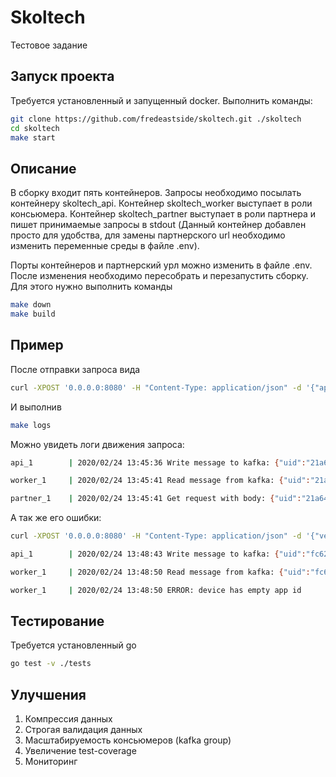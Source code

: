 # Skoltech

Тестовое задание

## Запуск проекта

Требуется установленный и запущенный docker. Выполнить команды:

```bash
git clone https://github.com/fredeastside/skoltech.git ./skoltech
cd skoltech
make start
```

## Описание

В сборку входит пять контейнеров. Запросы необходимо посылать контейнеру skoltech_api. Контейнер skoltech_worker выступает в роли консьюмера. Контейнер skoltech_partner выступает в роли партнера и пишет принимаемые запросы в stdout (Данный контейнер добавлен просто для удобства, для замены партнерского url необходимо изменить переменные среды в файле .env).

Порты контейнеров и партнерский урл можно изменить в файле .env. После изменения необходимо пересобрать и перезапустить сборку. Для этого нужно выполнить команды

```bash
make down
make build
```

## Пример

После отправки запроса вида

```bash
curl -XPOST '0.0.0.0:8080' -H "Content-Type: application/json" -d '{"ap_id":"A8-F9-4B-B6-87-FF","version":"1.0","probe_requests":[{"mac":"88-1D-FC-DF-6F-C1","timestamp":"1579782767"},{"mac":"F8-59-71-PK-95-36","bssid":"04-BF-6D-04-09-8C","ssid":"SKOLTECH"},{"mac":"F8-59-71-PK-95-BB"}]}' -v
```

И выполнив

```bash
make logs
```

Можно увидеть логи движения запроса:

```bash
api_1        | 2020/02/24 13:45:36 Write message to kafka: {"uid":"21a64b48-5ac7-4eb9-b14a-c77d3282d06d","ap_id":"A11-F9-4B-B6-87-FF","version":"1.0","probe_requests":[{"mac":"88-1D-FC-DF-6F-C1","timestamp":"1579782767"},{"mac":"F8-59-71-PK-95-36","bssid":"04-BF-6D-04-09-8C","ssid":"SKOLTECH"},{"mac":"F8-59-71-PK-95-BB"}]}

worker_1     | 2020/02/24 13:45:41 Read message from kafka: {"uid":"21a64b48-5ac7-4eb9-b14a-c77d3282d06d","ap_id":"A11-F9-4B-B6-87-FF","version":"1.0","probe_requests":[{"mac":"88-1D-FC-DF-6F-C1","timestamp":"1579782767"},{"mac":"F8-59-71-PK-95-36","bssid":"04-BF-6D-04-09-8C","ssid":"SKOLTECH"},{"mac":"F8-59-71-PK-95-BB"}]}

partner_1    | 2020/02/24 13:45:41 Get request with body: {"uid":"21a64b48-5ac7-4eb9-b14a-c77d3282d06d","ap_id":"A11-F9-4B-B6-87-FF","version":"1.0","probe_requests":[{"mac":"88-1D-FC-DF-6F-C1","timestamp":"1579782767","bssid":"FF-FF-FF-FF-FF-FF","ssid":"Unknown"},{"mac":"F8-59-71-PK-95-36","bssid":"04-BF-6D-04-09-8C","ssid":"SKOLTECH"},{"mac":"F8-59-71-PK-95-BB","bssid":"FF-FF-FF-FF-FF-FF","ssid":"Unknown"}]}
```

А так же его ошибки:

```bash
curl -XPOST '0.0.0.0:8080' -H "Content-Type: application/json" -d '{"version":"1.0","probe_requests":[{"mac":"88-1D-FC-DF-6F-C1","timestamp":"1579782767"},{"mac":"F8-59-71-PK-95-36","bssid":"04-BF-6D-04-09-8C","ssid":"SKOLTECH"},{"mac":"F8-59-71-PK-95-BB"}]}' -v
```

```bash
api_1        | 2020/02/24 13:48:43 Write message to kafka: {"uid":"fc622d67-e304-4bbb-a384-8063eaa7712b","ap_id":"","version":"1.0","probe_requests":[{"mac":"88-1D-FC-DF-6F-C1","timestamp":"1579782767"},{"mac":"F8-59-71-PK-95-36","bssid":"04-BF-6D-04-09-8C","ssid":"SKOLTECH"},{"mac":"F8-59-71-PK-95-BB"}]}

worker_1     | 2020/02/24 13:48:50 Read message from kafka: {"uid":"fc622d67-e304-4bbb-a384-8063eaa7712b","ap_id":"","version":"1.0","probe_requests":[{"mac":"88-1D-FC-DF-6F-C1","timestamp":"1579782767"},{"mac":"F8-59-71-PK-95-36","bssid":"04-BF-6D-04-09-8C","ssid":"SKOLTECH"},{"mac":"F8-59-71-PK-95-BB"}]}

worker_1     | 2020/02/24 13:48:50 ERROR: device has empty app id
```

## Тестирование

Требуется установленный go

```bash
go test -v ./tests
```

## Улучшения

1. Компрессия данных
2. Строгая валидация данных
3. Масштабируемость консьюмеров (kafka group)
4. Увеличение test-coverage
5. Мониторинг
